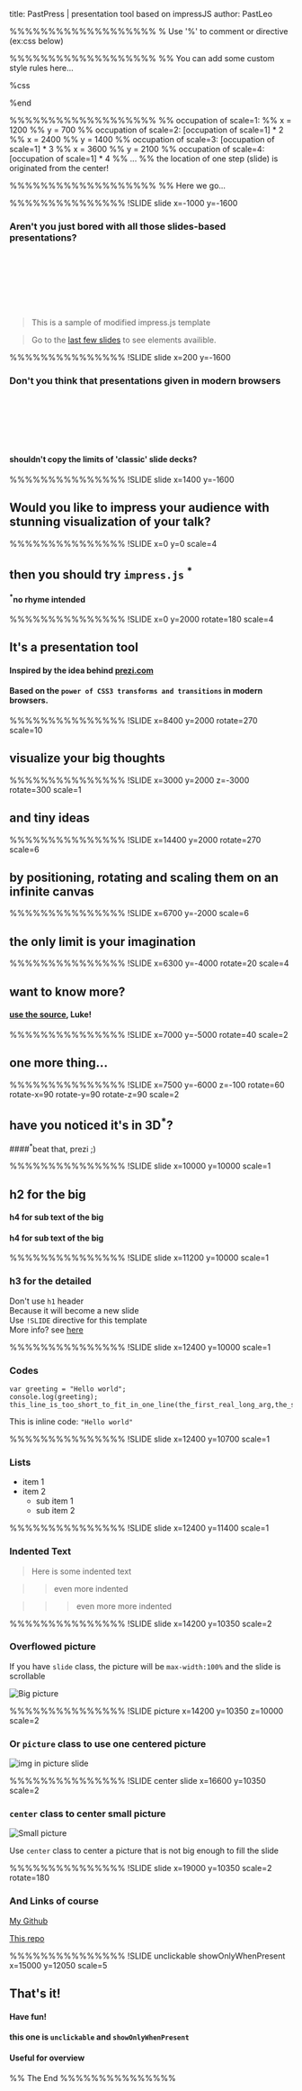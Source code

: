 title: PastPress | presentation tool based on impressJS
author: PastLeo

%%%%%%%%%%%%%%%%%%%
% Use '%' to comment or directive (ex:css below)

%%%%%%%%%%%%%%%%%%%
%% You can add some custom style rules here...

%css



%end

%%%%%%%%%%%%%%%%%%%
%% occupation of scale=1:
%% x = 1200
%% y = 700
%% occupation of scale=2: [occupation of scale=1] * 2
%% x = 2400
%% y = 1400
%% occupation of scale=3: [occupation of scale=1] * 3
%% x = 3600
%% y = 2100
%% occupation of scale=4: [occupation of scale=1] * 4
%% ...
%% the location of one step (slide) is originated from the center!

%%%%%%%%%%%%%%%%%%%
%% Here we go...

%%%%%%%%%%%%%%%
!SLIDE slide x=-1000 y=-1600

### Aren't you just **bored** with all those slides-based presentations?

&nbsp;  
&nbsp;  
&nbsp;  
&nbsp;  
&nbsp;  
&nbsp;  

> This is a sample of modified impress.js template  

> Go to the [last few slides](#/step-13) to see elements availible.

%%%%%%%%%%%%%%%
!SLIDE slide x=200 y=-1600

### Don't you think that presentations given **in modern browsers**

&nbsp;  
&nbsp;  
&nbsp;  
&nbsp;  
&nbsp;  


#### shouldn't **copy the limits** of 'classic' slide decks?

%%%%%%%%%%%%%%%
!SLIDE slide x=1400 y=-1600

## Would you like to **impress your audience** with **stunning visualization** of your talk?

%%%%%%%%%%%%%%%
!SLIDE x=0 y=0 scale=4

## then you should try `impress.js` <sup>*</sup>  

#### <sup>*</sup>no rhyme intended

%%%%%%%%%%%%%%%
!SLIDE x=0 y=2000 rotate=180 scale=4

## It's a **presentation tool**

#### Inspired by the idea behind [prezi.com](http://prezi.com)

#### Based on the `power of CSS3 transforms and transitions` in modern browsers.

%%%%%%%%%%%%%%%
!SLIDE x=8400 y=2000 rotate=270 scale=10

## visualize your **big** thoughts

%%%%%%%%%%%%%%%
!SLIDE x=3000 y=2000 z=-3000 rotate=300 scale=1

## and **tiny** ideas

%%%%%%%%%%%%%%%
!SLIDE x=14400 y=2000 rotate=270 scale=6

## by **positioning**, **rotating** and **scaling** them on an infinite canvas

%%%%%%%%%%%%%%%
!SLIDE x=6700 y=-2000 scale=6

## the only **limit** is your **imagination**

%%%%%%%%%%%%%%%
!SLIDE x=6300 y=-4000 rotate=20 scale=4

## want to know more?

#### [use the source](http://github.com/bartaz/impress.js), Luke!

%%%%%%%%%%%%%%%
!SLIDE x=7000 y=-5000 rotate=40 scale=2

## one more thing...

%%%%%%%%%%%%%%%
!SLIDE x=7500 y=-6000 z=-100 rotate=60 rotate-x=90 rotate-y=90 rotate-z=90 scale=2

## have you noticed it's in 3D<sup>*</sup>?  

####<sup>*</sup>beat that, prezi ;)

%%%%%%%%%%%%%%%
!SLIDE slide x=10000 y=10000 scale=1

## h2 for the big

#### h4 for sub text of the big

#### h4 for sub text of the big

%%%%%%%%%%%%%%% 
!SLIDE slide x=11200 y=10000 scale=1

### h3 for the detailed

Don't use `h1` header  
Because it will become a new slide  
Use `!SLIDE` directive for this template  
More info? see [here](http://slideshow-s9.github.io/more.html)

%%%%%%%%%%%%%%% 
!SLIDE slide x=12400 y=10000 scale=1

### Codes

```
var greeting = "Hello world";
console.log(greeting);
this_line_is_too_short_to_fit_in_one_line(the_first_real_long_arg,the_second_real_long_arg);
```

This is inline code: `"Hello world"`

%%%%%%%%%%%%%%% 
!SLIDE slide x=12400 y=10700 scale=1

### Lists

 * item 1
 * item 2
    - sub item 1
    - sub item 2

%%%%%%%%%%%%%%% 
!SLIDE slide x=12400 y=11400 scale=1

### Indented Text

> Here is some indented text

>> even more indented

>>> even more more indented

%%%%%%%%%%%%%%% 
!SLIDE slide x=14200 y=10350 scale=2

### Overflowed picture

If you have `slide` class, the picture will be `max-width:100%` and the slide is scrollable

![Big picture](http://i.imgur.com/S2iMIh8.jpg)

%%%%%%%%%%%%%%% 
!SLIDE picture x=14200 y=10350 z=10000 scale=2

### Or `picture` class to use one centered picture

![img in picture slide](http://i.imgur.com/S2iMIh8.jpg)

%%%%%%%%%%%%%%% 
!SLIDE center slide x=16600 y=10350 scale=2

### `center` class to center small picture

![Small picture](http://i.imgur.com/nP2GIt3.png)

Use `center` class to center a picture that is not big enough to fill the slide

%%%%%%%%%%%%%%% 
!SLIDE slide x=19000 y=10350 scale=2 rotate=180

### And Links of course

[My Github](https://github.com/chgu82837)  

[This repo](https://github.com/chgu82837/slideshow-impress.js)  

%%%%%%%%%%%%%%%
!SLIDE unclickable showOnlyWhenPresent x=15000 y=12050 scale=5

## That's it!

#### Have fun!

#### this one is `unclickable` and `showOnlyWhenPresent`

#### Useful for overview

%% The End
%%%%%%%%%%%%%%%
